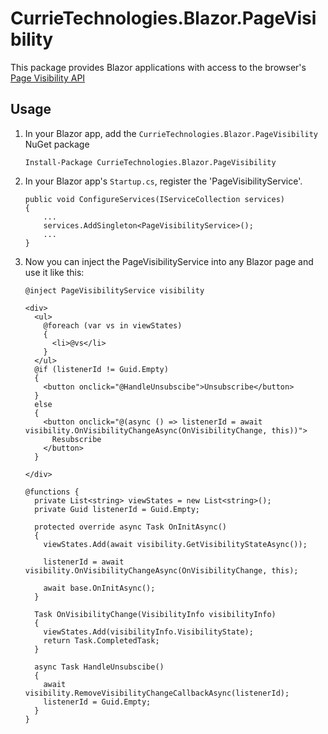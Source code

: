 # CurrieTechnologies.Blazor.PageVisibility
This package provides Blazor applications with access to the browser's [Page Visibility API](https://developer.mozilla.org/en-US/docs/Web/API/Page_Visibility_API)

## Usage
1) In your Blazor app, add the `CurrieTechnologies.Blazor.PageVisibility` NuGet package

    ```
    Install-Package CurrieTechnologies.Blazor.PageVisibility
    ```

1) In your Blazor app's `Startup.cs`, register the 'PageVisibilityService'.

    ```
    public void ConfigureServices(IServiceCollection services)
    {
        ...
        services.AddSingleton<PageVisibilityService>();
        ...
    }
    ```

1) Now you can inject the PageVisibilityService into any Blazor page and use it like this:

    ```
    @inject PageVisibilityService visibility

    <div>
      <ul>
        @foreach (var vs in viewStates)
        {
          <li>@vs</li>
        }
      </ul>
      @if (listenerId != Guid.Empty)
      {
        <button onclick="@HandleUnsubscibe">Unsubscribe</button>
      }
      else
      {
        <button onclick="@(async () => listenerId = await visibility.OnVisibilityChangeAsync(OnVisibilityChange, this))">
          Resubscribe
        </button>
      }

    </div>

    @functions {
      private List<string> viewStates = new List<string>();
      private Guid listenerId = Guid.Empty;

      protected override async Task OnInitAsync()
      {
        viewStates.Add(await visibility.GetVisibilityStateAsync());

        listenerId = await visibility.OnVisibilityChangeAsync(OnVisibilityChange, this);

        await base.OnInitAsync();
      }

      Task OnVisibilityChange(VisibilityInfo visibilityInfo)
      {
        viewStates.Add(visibilityInfo.VisibilityState);
        return Task.CompletedTask;
      }

      async Task HandleUnsubscibe()
      {
        await visibility.RemoveVisibilityChangeCallbackAsync(listenerId);
        listenerId = Guid.Empty;
      }
    }
    ```
